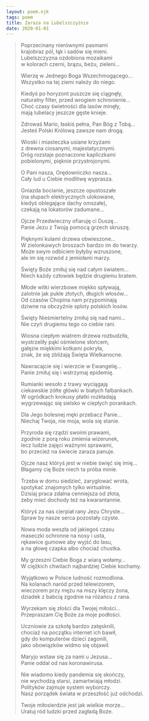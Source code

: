 ```yaml
---
layout: poem.njk
tags: poem
title: Zaraza na Lubelszczyźnie
date: 2020-01-01
---
```

 
> Poprzecinany nierównymi pasmami                                       
> krajobraz pól, łąk i sadów się mieni.  
> Lubelszczyzna ozdobiona mozaikami  
> w kolorach czerni, brązu, beżu, zieleni…  
>   
> Wierzę w Jednego Boga Wszechmogącego…  
> Wszystko na tej ziemi należy do niego.   
>   
> Kiedyś po horyzont puszcze się ciągnęły,  
> naturalny filter, przed wrogiem schronienie…  
> Choć czasy świetności dla lasów minęły,  
> mają lubelacy jeszcze gęste knieje.  
>   
> Zdrowaś Mario, łaskiś pełna, Pan Bóg z Tobą…  
> Jesteś Polski Królową zawsze nam drogą.  
>   
> Wioski i miasteczka usiane krzyżami                                      
> z drewna ciosanymi, majestatycznymi.                  
> Dróg rozstaje poznaczone kapliczkami  
> pobielonymi, pięknie przystrojonymi.  
>   
> O Pani nasza, Orędowniczko nasza…  
> Cały lud u Ciebie modlitwę wyprasza.  
>   
> Gniazda bocianie, jeszcze opustoszałe                    
> (na słupach elektrycznych ulokowane,  
> kiedyś oblegające dachy omszałe),                            
> czekają na lokatorów zadumane…  
>   
> Ojcze Przedwieczny ofiaruję ci Duszę…  
> Panie Jezu z Twoją pomocą grzech skruszę.  
>   
> Pięknymi kulami drzewa obwieszone…                                   
> W zielonkawych broszach bardzo im do twarzy.  
> Może swym odbiciem byłyby wzruszone,  
> ale im się rozwód z jemiołami marzy.   
>   
> Święty Boże zmiłuj się nad całym światem…  
> Niech każdy człowiek będzie drugiemu bratem.   
>   
> Młode witki wierzbowe miękko spływają,                 
> zalotnie jak pukle złotych, długich włosów…                    
> Od czasów Chopina nam przypominają          
> dziwne na obczyźnie sploty polskich losów.  
>   
> Święty Nieśmiertelny zmiłuj się nad nami…  
> Nie czyń drugiemu tego co ciebie rani.  
>   
> Wiosna ciepłym wiatrem drzewa rozbudziła,  
> wystrzeliły pąki ośmielone słońcem,                      
> gałęzie miękkimi kotkami pokryła,  
> znak, że się zbliżają Święta Wielkanocne.  
>   
> Nawracajcie się i wierzcie w Ewangelię…  
> Panie zmiłuj się i wstrzymaj epidemię.  
>   
> Rumianki wesoło z trawy wyciągają                       
> ciekawskie żółte główki w białych falbankach.                               
> W ogródkach krokusy płatki rozkładają  
> wygrzewając się sielsko w ciepłych porankach.  
>   
> Dla Jego bolesnej męki przebacz Panie…  
> Niechaj Twoja, nie moja, wola się stanie.  
>   
> Przyroda się rządzi swoimi prawami,  
> zgodnie z porą roku zmienia wizerunek,           
> lecz ludzie zajęci ważnymi sprawami,               
> bo przecież na świecie zaraza panuje.               
>   
> Ojcze nasz któryś jest w niebie święć się imię…        
> Błagamy cię Boże niech ta próba minie.   
>   
> Trzeba w domu siedzieć, zaryglować wrota,  
> spotykać znajomych tylko wirtualnie.  
> Dzisiaj praca zdalna cenniejsza od złota,  
> żeby mieć dochody też na kwarantannie.  
>   
> Któryś za nas cierpiał rany Jezu Chryste…  
> Spraw by nasze serca pozostały czyste.  
>   
> Nowa moda weszła od jakiegoś czasu  
> maseczki ochronne na nosy i usta,   
> rękawice gumowe aby wyjść do lasu,  
> a na głowę czapka albo chociaż chustka.  
>   
> My grzeszni Ciebie Boga z wiarą wołamy…  
> W ciężkich chwilach najbardziej Ciebie kochamy.   
>   
> Wyjątkowo w Polsce ludność rozmodlona.  
> Na kolanach naród przed telewizorem,   
> wieczorem przy mężu na mszy klęczy żona,  
> dziadek z babcią zgodnie na różańcu z rana.  
>   
> Wyrzekam się złości dla Twojej miłości…  
> Przepraszam Cię Boże za moje podłości.  
>   
> Uczniowie za szkołą bardzo zatęsknili,  
> chociaż na początku internet ich bawił,  
> gdy do komputerów dzieci zagonili,  
> jako obowiązków widmo się objawił.  
>   
> Maryjo wstaw się za nami u Jezusa…  
> Panie oddal od nas koronawirusa.  
>   
> Nie wiadomo kiedy pandemia się skończy,  
> nie wychodzą starsi, zamartwiają młodzi.  
> Polityków zajmuje system wyborczy.  
> Nasz porządek świata w przeszłość już odchodzi.  
>   
> Twoje miłosierdzie jest jak wielkie morze…  
> Uratuj ród ludzki przed zagładą Boże.  
